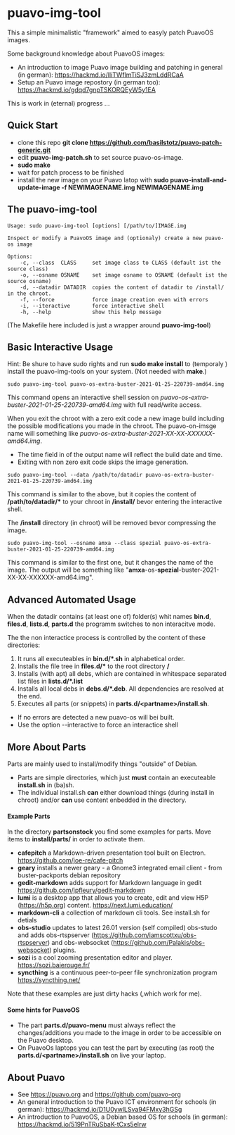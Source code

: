 # puavo-img-tool

This a simple minimalistic "framework" aimed to easyly patch PuavoOS images. 

Some background knowledge about PuavoOS images:

- An introduction to image Puavo image building and patching in general (in german): https://hackmd.io/lliTWflmTiSJ3zmLddRCaA
- Setup an Puavo image repostory (in german too):  https://hackmd.io/gdqd7gnpTSKORQEyW5y1EA

This is work in (eternal) progress ...

## Quick Start

- clone this repo **git clone https://github.com/basilstotz/puavo-patch-generic.git**
- edit **puavo-img-patch.sh** to set source puavo-os-image. 
- **sudo make**
- wait for patch process to be finished
- install the new image on your Puavo latop with **sudo puavo-install-and-update-image -f NEWIMAGENAME.img  NEWIMAGENAME.img**

## The puavo-img-tool

```
Usage: sudo puavo-img-tool [options] [/path/to/]IMAGE.img

Inspect or modify a PuavoOS image and (optionaly) create a new puavo-os image

Options:
    -c, --class  CLASS     set image class to CLASS (default ist the source class)
    -o, --osname OSNAME    set image osname to OSNAME (default ist the source osname)
    -d, --datadir DATADIR  copies the content of datadir to /install/ in the chroot.
    -f, --force            force image creation even with errors
    -i, --iteractive       force interactive shell
    -h, --help             show this help message
```
(The Makefile here included is just a wrapper around **puavo-img-tool**)


## Basic Interactive Usage

Hint: Be shure to have sudo rights and run **sudo make install** to (temporaly ) install the puavo-img-tools on your system. (Not needed with **make**.)

```
sudo puavo-img-tool puavo-os-extra-buster-2021-01-25-220739-amd64.img
```
This command opens an interactive shell session on *puavo-os-extra-buster-2021-01-25-220739-amd64.img* with full read/write access. 

When you exit the chroot with a zero exit code a new image build including the possible modifications you made in the chroot. The puavo-on-imsge name will something like *puavo-os-extra-buster-2021-XX-XX-XXXXXX-amd64.img*.

- The time field in of the output name will reflect the build date and time.
- Exiting with non zero exit code skips the image generation.

```
sudo puavo-img-tool --data /path/to/datadir puavo-os-extra-buster-2021-01-25-220739-amd64.img
```
This command is similar to the above, but it copies the content of **/path/to/datadir/\*** to your chroot in **/install/** bevor entering the interactive shell.

The **/install** directory (in chroot) will be removed bevor compressing the image.

```
sudo puavo-img-tool --osname amxa --class spezial puavo-os-extra-buster-2021-01-25-220739-amd64.img
```
This command is similar to the first one, but it changes the name of the image. The output will be something like "**amxa**-os-**spezial**-buster-2021-XX-XX-XXXXXX-amd64.img".


## Advanced Automated Usage

When the datadir contains (at least one of) folder(s) whit names **bin.d**, **files.d**, **lists.d**, **parts.d** the programm switches to non interacitve mode. 

The the non interactice process is controlled by the content of these directories:

1. It runs all executeables in **bin.d/\*.sh** in alphabetical order. 
2. Installs the file tree in **files.d/\*** to the root directory **/**
3. Installs (with apt) all debs, which are contained in whitespace separated list files in **lists.d/\*.list**
4. Installs all local debs in **debs.d/\*.deb**. All dependencies are resolved at the end.
5. Executes all parts (or snippets) in **parts.d/\<partname\>/install.sh**.  

- If no errors are detected a new puavo-os will bei built.
- Use the option --interactive to force an interactice shell

## More About Parts

Parts are mainly used to install/modify things "outside" of Debian.

- Parts are simple directories, which just **must** contain an executeable **install.sh** in (ba)sh. 
- The individual install.sh **can** either download things (during install in chroot) and/or **can** use content enbedded in the directory.

#### Example Parts
In the directory **partsonstock** you find some examples for parts. Move items to **install/parts/** in order to activate them.

- **cafepitch** a Markdown-driven presentation tool built on Electron. https://github.com/joe-re/cafe-pitch
- **geary** installs a newer geary - a Gnome3 integrated email client - from buster-packports debian repository
- **gedit-markdown**  adds support for Markdown language in gedit https://github.com/jpfleury/gedit-markdown
- **lumi**  is a desktop app that allows you to create, edit and view H5P (https://h5p.org) content. https://next.lumi.education/
- **markdown-cli** a collection of markdown cli tools. See install.sh for detials
- **obs-studio** updates to latest 26.01 version (self compiled) obs-studo and adds obs-rtspserver (https://github.com/iamscottxu/obs-rtspserver) and obs-websocket (https://github.com/Palakis/obs-websocket) plugins.
- **sozi** is a cool zooming presentation editor and player. https://sozi.baierouge.fr/
- **syncthing** is a continuous  peer-to-peer file synchronization program  https://syncthing.net/

Note that these examples are just dirty hacks (,which work for me).


#### Some hints for PuavoOS

- The part **parts.d/puavo-menu** must always reflect the changes/additions you made to the image in order to be accessible on the Puavo desktop. 
- On PuavoOs laptops you can test the part by executing (as root) the **parts.d/\<partname\>/install.sh** on live your laptop.


## About Puavo

- See https://puavo.org and https://github.com/puavo-org
- An general introduction to the Puavo ICT environment for schools (in german): https://hackmd.io/D1U0ywlLSva94FMxy3hGSg 
- An introduction to PuavoOS, a Debian based OS for schools (in german): https://hackmd.io/519PnTRuSbaK-tCxs5eIrw
